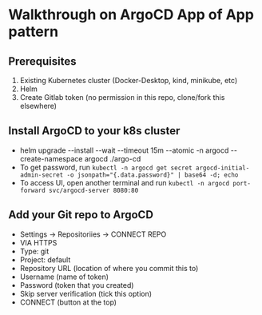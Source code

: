 # Walkthrough on ArgoCD App of App pattern

## Prerequisites

1. Existing Kubernetes cluster (Docker-Desktop, kind, minikube, etc)
2. Helm
3. Create Gitlab token (no permission in this repo, clone/fork this elsewhere)

## Install ArgoCD to your k8s cluster

- helm upgrade --install --wait --timeout 15m --atomic -n argocd --create-namespace argocd ./argo-cd
- To get password, run `kubectl -n argocd get secret argocd-initial-admin-secret -o jsonpath="{.data.password}" | base64 -d; echo`
- To access UI, open another terminal and run `kubectl -n argocd port-forward svc/argocd-server 8080:80`

## Add your Git repo to ArgoCD

- Settings -> Repositoriies -> CONNECT REPO
- VIA HTTPS
- Type: git
- Project: default
- Repository URL (location of where you commit this to)
- Username (name of token)
- Password (token that you created)
- Skip server verification (tick this option)
- CONNECT (button at the top)
